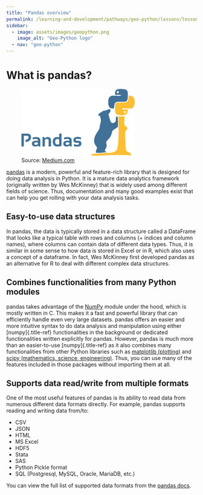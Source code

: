 ```yaml
---
title: "Pandas overview"
permalink: /learning-and-development/pathways/geo-python/lessons/lesson-5/pandas-overview/
sidebar:
  - image: assets/images/geopython.png
    image_alt: "Geo-Python logo"
  - nav: "geo-python"
---
```



# What is pandas?

<figure class="dark-light">
<img src="img/pandas_logo.png" class="dark-light" width="300"
alt="img/pandas_logo.png" />
<figcaption>Source: <a
href="https://medium.com/towards-data-science/a-quick-introduction-to-the-pandas-python-library-f1b678f34673">Medium.com</a></figcaption>
</figure>

[pandas](http://pandas.pydata.org/) is a modern, powerful and
feature-rich library that is designed for doing data analysis in Python.
It is a mature data analytics framework (originally written by Wes
McKinney) that is widely used among different fields of science. Thus,
documentation and many good examples exist that can help you get rolling
with your data analysis tasks.

## Easy-to-use data structures

In pandas, the data is typically stored in a data structure called a
DataFrame that looks like a typical table with rows and columns (+
indices and column names), where columns can contain data of different
data types. Thus, it is similar in some sense to how data is stored in
Excel or in R, which also uses a concept of a dataframe. In fact, Wes
McKinney first developed pandas as an alternative for R to deal with
different complex data structures.

## Combines functionalities from many Python modules

pandas takes advantage of the [NumPy](http://www.numpy.org/) module
under the hood, which is mostly written in C. This makes it a fast and
powerful library that can efficiently handle even very large datasets.
pandas offers an easier and more intuitive syntax to do data analysis
and manipulation using either [numpy]{.title-ref} functionalities in the
background or dedicated functionalities written explicitly for pandas.
However, pandas is much more than an easier-to-use [numpy]{.title-ref}
as it also combines many functionalities from other Python libraries
such as [matplotlib (plotting)](https://matplotlib.org/) and [scipy
(mathematics, science, engineering)](https://www.scipy.org/). Thus, you
can use many of the features included in those packages without
importing them at all.

## Supports data read/write from multiple formats

One of the most useful features of pandas is its ability to read data
from numerous different data formats directly. For example, pandas
supports reading and writing data from/to:

-   CSV
-   JSON
-   HTML
-   MS Excel
-   HDF5
-   Stata
-   SAS
-   Python Pickle format
-   SQL (Postgresql, MySQL, Oracle, MariaDB, etc.)

You can view the full list of supported data formats from the [pandas
docs](https://pandas.pydata.org/docs/user_guide/io.html).
